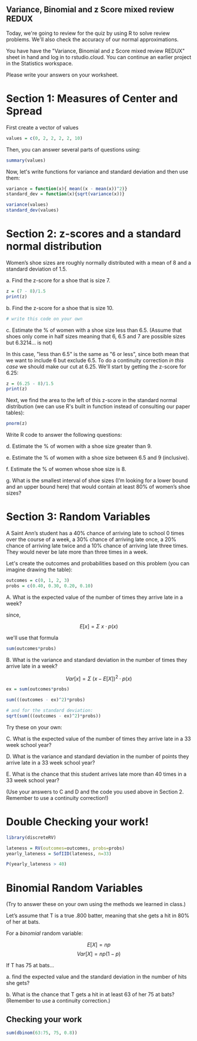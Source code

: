 Variance, Binomial and z Score mixed review REDUX
-------------------------------------------------

Today, we're going to review for the quiz by using R to solve review problems.  We'll also check the accuracy of our normal approximations.

You have have the "Variance, Binomial and z Score mixed review REDUX" sheet in hand and log in to rstudio.cloud.  You can continue an earlier project in the Statistics workspace.

Please write your answers on your worksheet.

# Section 1: Measures of Center and Spread

First create a vector of values

```r
values = c(0, 2, 2, 2, 2, 10)
```

Then, you can answer several parts of questions using:

```r
summary(values)
```

Now, let's write functions for variance and standard deviation and then use them:

```r
variance = function(x){ mean((x - mean(x))^2)}
standard_dev = function(x){sqrt(variance(x))}

variance(values)
standard_dev(values)
```

# Section 2: z-scores and a standard normal distribution

Women’s shoe sizes are roughly normally distributed with a mean of 8 and a standard deviation of 1.5.  

a. Find the z-score for a shoe that is size 7.

```r
z = (7 - 8)/1.5
print(z)
```

b. Find the z-score for a shoe that is size 10.

```r
# write this code on your own

```

c. Estimate the % of women with a shoe size less than 6.5.  (Assume that shoes only come in half sizes meaning that 6, 6.5 and 7 are possible sizes but 6.3214… is not)

In this case, "less than 6.5" is the same as "6 or less", since both mean that we want to include 6 but exclude 6.5. To do a continuity correction *in this case* we should make our cut at 6.25.  We'll start by getting the z-score for 6.25:

```r
z = (6.25 - 8)/1.5
print(z)
```

Next, we find the area to the left of this z-score in the standard normal distribution (we can use R's built in function instead of consulting our paper tables):

```r
pnorm(z)
```

Write R code to answer the following questions:

d. Estimate the % of women with a shoe size greater than 9.

e. Estimate the % of women with a shoe size between 6.5 and 9 (inclusive).

f. Estimate the % of women whose shoe size is 8.

g. What is the smallest interval of shoe sizes (I’m looking for a lower bound and an upper bound here) that would contain at least 80% of women’s shoe sizes?

# Section 3: Random Variables

A Saint Ann’s student has a 40% chance of arriving late to school 0 times over the course of a week, a 30% chance of arriving late once, a 20% chance of arriving late twice and a 10% chance of arriving late three times.  They would never be late more than three times in a week.

Let's create the outcomes and probabilities based on this problem (you can imagine drawing the table):

```r
outcomes = c(0, 1, 2, 3)
probs = c(0.40, 0.30, 0.20, 0.10)
```

A. What is the expected value of the number of times they arrive late in a week?

since,

$$E[x] = \Sigma\ x \cdot p(x)$$

we'll use that formula

```r
sum(outcomes*probs)
```
B. What is the variance and standard deviation in the number of times they arrive late in a week?

$$Var[x] = \Sigma\ (x - E[X])^2 \cdot p(x)$$


```r
ex = sum(outcomes*probs)

sum(((outcomes - ex)^2)*probs)

# and for the standard deviation:
sqrt(sum(((outcomes - ex)^2)*probs))
```

Try these on your own:

C. What is the expected value of the number of times they arrive late in a 33 week school year?

D. What is the variance and standard deviation in the number of points they arrive late in a 33 week school year?

E. What is the chance that this student arrives late more than 40 times in a 33 week school year?

(Use your answers to C and D and the code you used above in Section 2.  Remember to use a continuity correction!)








# Double Checking your work!

```r
library(discreteRV)

lateness = RV(outcomes=outcomes, probs=probs)
yearly_lateness = SofIID(lateness, n=33)

P(yearly_lateness > 40)
```

# Binomial Random Variables
(Try to answer these on your own using the methods we learned in class.)

Let’s assume that T is a true .800 batter, meaning that she gets a hit in 80% of her at bats.

For a *binomial* random variable:

$$E[X] = np$$
$$Var[X] = np(1-p)$$

If T has 75 at bats…

a. find the expected value and the standard deviation in the number of hits she gets?

b. What is the chance that T gets a hit in at least 63 of her 75 at bats?  (Remember to use a continuity correction.)

## Checking your work

```r
sum(dbinom(63:75, 75, 0.8))
```